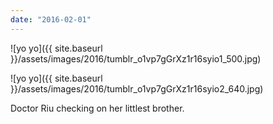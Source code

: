 ```yaml
---
date: "2016-02-01"
---
```


![yo yo]({{ site.baseurl }}/assets/images/2016/tumblr_o1vp7gGrXz1r16syio1_500.jpg)

![yo yo]({{ site.baseurl }}/assets/images/2016/tumblr_o1vp7gGrXz1r16syio2_640.jpg)

Doctor Riu checking on her littlest brother.
